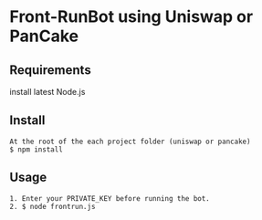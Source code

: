 # Front-RunBot using Uniswap or PanCake
## Requirements
   install latest Node.js
## Install
    At the root of the each project folder (uniswap or pancake)
    $ npm install
## Usage
    1. Enter your PRIVATE_KEY before running the bot.
    2. $ node frontrun.js
